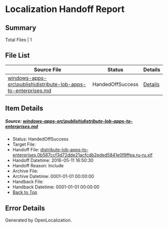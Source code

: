 # <a name='report-top'></a> Localization Handoff Report

## Summary
 Total Files | 1

## File List
 Source File | Status | Details 
 ----------- | ------ | ------- 
 [windows-apps-src\publish\distribute-lob-apps-to-enterprises.md](https://github.com/Microsoft/windows-apps/blob/980b48243ecae468ffdba4a92bc62e39706c8a2d/windows-apps-src/publish/distribute-lob-apps-to-enterprises.md) | HandedOffSuccess | [Details](#281c544f4c432ea36cad0f31d2d3567e4bee9da63495)

## Item Details
##### <a name='281c544f4c432ea36cad0f31d2d3567e4bee9da63495'></a> Source: [windows-apps-src\publish\distribute-lob-apps-to-enterprises.md](https://github.com/Microsoft/windows-apps/blob/980b48243ecae468ffdba4a92bc62e39706c8a2d/windows-apps-src/publish/distribute-lob-apps-to-enterprises.md)
* Status: HandedOffSuccess
* Target File: 
* Handoff File: [distribute-lob-apps-to-enterprises.0b587ccf3d72dde21acfcdb2eded5841e0f9ffea.ru-ru.xlf](https://github.com/Microsoft/WDG.handoff/blob/9883c04766d76e3c9589173d4c7896acefb97588/ol-handoff/Microsoft/windows-apps.ru-ru/master/distribute-lob-apps-to-enterprises.0b587ccf3d72dde21acfcdb2eded5841e0f9ffea.ru-ru.xlf)
* Handoff Datetime: 2016-05-11 16:50:30
* Handoff Reason: Include
* Archive File: 
* Archive Datetime: 0001-01-01 00:00:00
* Handback File: 
* Handback Datetime: 0001-01-01 00:00:00
* [Back to Top](#report-top)


## Error Details

Generated by OpenLocalization.
